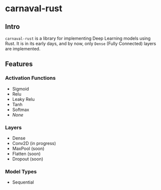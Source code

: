 # carnaval-rust

## Intro

`carnaval-rust` is a library for implementing Deep Learning models using Rust.
It is in its early days, and by now, only `Dense` (Fully Connected) layers are
implemented.

## Features

### Activation Functions

* Sigmoid
* Relu
* Leaky Relu
* Tanh
* Softmax
* *None*

### Layers

* Dense
* Conv2D (in progress)
* MaxPool (soon)
* Flatten (soon)
* Dropout (soon)

### Model Types

* Sequential

